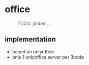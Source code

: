 # office

> TODO: jimber ...

## implementation

- based on onlyoffice
- only 1 onlyoffice server per 3node
